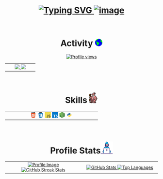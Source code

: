 <!DOCTYPE html>
<html lang="en">
<body>
    <h1 align="center">
        <a href="https://github.com/88JC/" target="_blank">
            <img src="https://readme-typing-svg.herokuapp.com?color=%f75c7e&size=40&center=true&width=600&height=69&lines=👋+Hi+there!+😎;✋+Welcome+To+My+Profile+😇;" alt="Typing SVG">
            <img src="https://www.jecky.id/88JC.png/" alt="image" />
        </a>
    </h1>
    <div align="center">
        <br>
        <table>
            <tr>
                <h1>Activity <img src="https://github.com/jeckydo/jeckydo/blob/main/Assets/Earth.gif?raw=true" style="width: 25px; height: 25px;"></h1>
                <p align="center">
                    <a href="https://github.com/88JC/" target="_blank">
                        <img src="https://komarev.com/ghpvc/?username=88JC&label=Profile%20views&style=flat-square" alt="Profile views"/>
                    </a>
                  </p>
                    <td align="center" width="50%">
                    <a href="https://discord.com/invite/CDD223E3W3" target="_blank">
                        <img width="350px" src="https://api.weblutions.com/discord/invite/CDD223E3W3">
                   </a>
                    <a href="https://discord.com/invite/JVhKwNGmKF" target="_blank">
                        <img width="350px" src="https://api.weblutions.com/discord/invite/JVhKwNGmKF">
                   </a>
                </td>
            </tr>
        </table>
    </div>
    <div align="center">
        <br>
        <table>
            <tr>
                <h1>Skills<img src="https://github.com/jeckydo/jeckydo/blob/main/Assets/gandalf_parrot.gif?raw=true" style="width: 35px; height: 35px;"></h1>
                <td align="center" width="50%">
                    <code><img height="20" src="https://raw.githubusercontent.com/github/explore/80688e429a7d4ef2fca1e82350fe8e3517d3494d/topics/html/html.png"></code>
                    <code><img height="20" src="https://raw.githubusercontent.com/github/explore/80688e429a7d4ef2fca1e82350fe8e3517d3494d/topics/css/css.png"></code>
                    <code><img height="20" src="https://raw.githubusercontent.com/github/explore/80688e429a7d4ef2fca1e82350fe8e3517d3494d/topics/javascript/javascript.png"></code>
                    <code><img height="20" src="https://raw.githubusercontent.com/github/explore/80688e429a7d4ef2fca1e82350fe8e3517d3494d/topics/typescript/typescript.png"></code>
                    <code><img height="20" src="https://raw.githubusercontent.com/github/explore/80688e429a7d4ef2fca1e82350fe8e3517d3494d/topics/nodejs/nodejs.png"></code>
                    <code><img height="20" src="https://raw.githubusercontent.com/github/explore/80688e429a7d4ef2fca1e82350fe8e3517d3494d/topics/python/python.png"></code>
                </td>
            </tr>
        </table>
    </div>
    <div align="center">
        <br>
        <table>
            <tr>
                <h1>Profile Stats<img src="https://github.com/jeckydo/jeckydo/blob/main/Assets/Developer.gif?raw=true" style="width: 40px; height: 40px;"></h1>
                <td align="center" width="50%">
                    <a href="https://discord.com/users/169711695932030976" target="_blank">
                        <img width="100%" src="https://lanyard.kyrie25.me/api/169711695932030976?decoration=true&useDisplayName=false&animationDuration=2s&waveColor=202225&imgStyle=square&imgBorderRadius=16px&bg=202225&idleMessage=Five+So+Be%C5%9F+So+Me" alt="Profile Image"/>
                    </a>
                    <a href="https://github.com/88JC" target="_blank">
                        <img width="100%" src="https://github-readme-streak-stats.herokuapp.com/?user=88JC&theme=dark&background=202225&border_color=202225&hide_border=true&stroke=202225" alt="GitHub Streak Stats"/>
                    </a>
                </td>
                <td align="center" width="50%">
                    <a href="https://github.com/88JC" target="_blank">
                        <img width="100%" src="https://readme-stats-plum-two.vercel.app/api?username=88JC&show_icons=true&include_all_commits=true&theme=dark&count_private=true&custom_title=Github%20Stats&bg_color=202225&border_color=202225&icon_color=58a6ff" alt="GitHub Stats"/>
                    </a>
                    <a href="https://github.com/88JC" target="_blank">
                        <img width="100%" src="https://readme-stats-plum-two.vercel.app/api/top-langs/?username=88JC&theme=dark&bg_color=202225&layout=compact&border_color=202225&langs_count=10" alt="Top Languages"/>
                    </a>
                </td>
            </tr>
        </table>
    </div>
</body>
</html>

